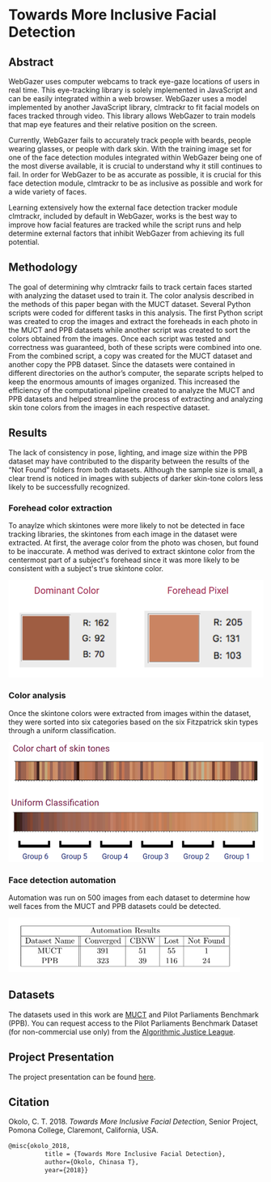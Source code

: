 # Towards More Inclusive Facial Detection

## Abstract
WebGazer uses computer webcams to track eye-gaze locations of users in real time. This eye-tracking library is solely implemented in JavaScript and can be easily integrated within a web browser. WebGazer uses a model implemented by another JavaScript library, clmtrackr to fit facial models on faces tracked through video. This library allows WebGazer to train models that map eye features and their relative position on the screen.

Currently, WebGazer fails to accurately track people with beards, people wearing glasses, or people with dark skin. With the training image set for one of the face detection modules integrated within WebGazer being one of the most diverse available, it is crucial to understand why it still continues to fail. In order for WebGazer to be as accurate as possible, it is crucial for this face detection module, clmtrackr to be as inclusive as possible and work for a wide variety of faces.

Learning extensively how the external face detection tracker module clmtrackr, included by default in WebGazer, works is the best way to improve how facial features are tracked while the script runs and help determine external factors that inhibit WebGazer from achieving its full potential.

## Methodology
The goal of determining why clmtrackr fails to track certain faces started with analyzing the dataset used to train it. The color analysis described in the methods of this paper began with the MUCT dataset. Several Python scripts were coded for different tasks in this analysis. The first Python script was created to crop the images and extract the foreheads in each photo in the MUCT and PPB datasets while another script was created to sort the colors obtained from the images. Once each script was tested and correctness was guaranteed, both of these scripts were combined into one. From the combined script, a copy was created for the MUCT dataset and another copy the PPB dataset. Since the datasets were contained in different directories on the author’s computer, the separate scripts helped to keep the enormous amounts of images organized. This
increased the efficiency of the computational pipeline created to analyze the MUCT and PPB datasets and helped streamline the process of extracting and analyzing skin tone colors from the images in each respective dataset.

## Results
The lack of consistency in pose, lighting, and image size within the PPB dataset may have contributed to the disparity between the results of the “Not Found” folders from both datasets. Although the sample size is small, a clear trend is noticed in images with subjects of darker skin-tone colors less likely to be successfully recognized.

### Forehead color extraction
To anaylze which skintones were more likely to not be detected in face tracking libraries, the skintones from each image in the dataset were extracted. At first, the average color from the photo was chosen, but found to be inaccurate. A method was derived to extract skintone color from the centermost part of a subject's forehead since it was more likely to be consistent with a subject's true skintone color.

![color_extraction](color_extraction.png)

### Color analysis
Once the skintone colors were extracted from images within the dataset, they were sorted into six categories based on the six Fitzpatrick skin types through a uniform classification.

![color_analysis](skintone_classification.png)

### Face detection automation 
Automation was run on 500 images from each dataset to determine how well faces from the MUCT and PPB datasets could be detected.

![face_detection_automation](automation_results.png)


## Datasets
The datasets used in this work are [MUCT](http://www.milbo.org/muct/) and Pilot Parliaments Benchmark (PPB). You can request access to the Pilot Parliaments Benchmark Dataset (for non-commercial use only) from the [Algorithmic Justice League](https://www.ajlunited.org/connect/request-dataset-for-research).

## Project Presentation
The project presentation can be found [here](https://docs.google.com/presentation/d/e/2PACX-1vQYkkshsEJSTDI2gJ0n2nbzFXtnoE_PbInYXVWYsq4oXIYgbrI8vxgUHqg53ANup9-KveUmWr1w8g5t/pub?start=false&loop=false&delayms=3000&slide=id.p).

## Citation

Okolo, C. T. 2018. *Towards More Inclusive Facial Detection*, Senior Project, Pomona College, Claremont, California, USA.

```
@misc{okolo_2018, 
          title = {Towards More Inclusive Facial Detection},
          author={Okolo, Chinasa T},
          year={2018}}
```
